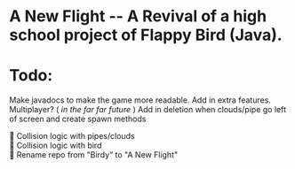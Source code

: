# A New Flight -- A Revival of a high school project of Flappy Bird (Java).



<h1> Todo: </h1>

Make javadocs to make the game more readable.
Add in extra features.
Multiplayer? (<i> in the far far future </i>)
Add in deletion when clouds/pipe go left of screen and create spawn methods

:large_blue_diamond: Collision logic with pipes/clouds <br/>
:large_blue_diamond: Collision logic with bird <br/>
:large_blue_diamond: Rename repo from "Birdy" to "A New Flight" <br/>
